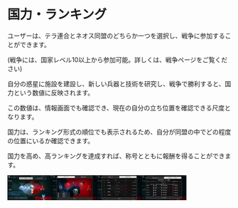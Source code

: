 # 国力・ランキング

ユーザーは、テラ連合とネオス同盟のどちらか一つを選択し、戦争に参加することができます。

(戦争には、国家レベル10以上から参加可能。詳しくは、戦争ページをご覧ください)

自分の惑星に施設を建設し、新しい兵器と技術を研究し、戦争で勝利すると、国力という数値に反映されます。

この数値は、情報画面でも確認でき、現在の自分の立ち位置を確認できる尺度となります。

国力は、ランキング形式の順位でも表示されるため、自分が同盟の中でどの程度の位置にいるか確認できます。

国力を高め、高ランキングを達成すれば、称号とともに報酬を得ることができます。

<img src="_images/ab.jpg" width="20%"><img src="_images/ac.jpg" width="20%"><img src="_images/ad.jpg" width="20%"><img src="_images/ae.jpg" width="20%">